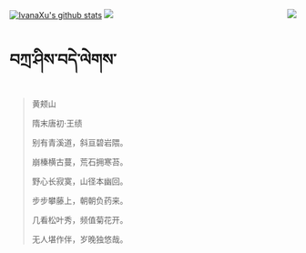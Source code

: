 [![IvanaXu's github stats](https://github-readme-stats.vercel.app/api?username=IvanaXu&show_icons=true&theme=vue-dark)](https://github.com/anuraghazra/github-readme-stats)
<img align="right" src="https://github-readme-stats.vercel.app/api/top-langs/?username=IvanaXu&langs_count=7&theme=graywhite" />
<img src="https://github-readme-stats.vercel.app/api/wakatime?username=IvanaXu&layout=compact&langs_count=6&theme=vue-dark&&custom_title=Programming Times(Jul 29 2021-)" />
# བཀྲ་ཤིས་བདེ་ལེགས་
> 黄颊山
>
> 隋末唐初·王绩
>
> 别有青溪道，斜亘碧岩隈。
> 
> 崩榛横古蔓，荒石拥寒苔。
> 
> 野心长寂寞，山径本幽回。
> 
> 步步攀藤上，朝朝负药来。
> 
> 几看松叶秀，频值菊花开。
> 
> 无人堪作伴，岁晚独悠哉。